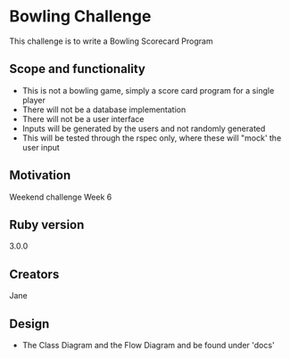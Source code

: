 # Bowling Challenge

This challenge is to write a Bowling Scorecard Program

## Scope and functionality
* This is not a bowling game, simply a score card program for a single player
* There will not be a database implementation
* There will not be a user interface
* Inputs will be generated by the users and not randomly generated
* This will be tested through the rspec only, where these will "mock' the user input

## Motivation
Weekend challenge Week 6

## Ruby version
3.0.0

## Creators
Jane

## Design
* The Class Diagram and the Flow Diagram and be found under 'docs'
